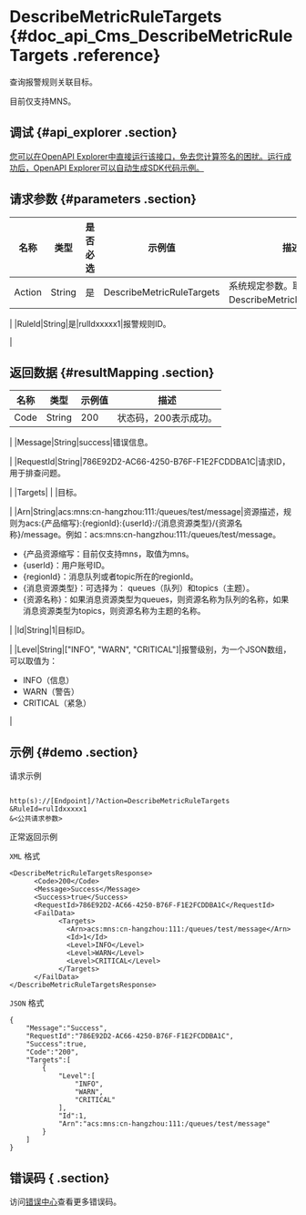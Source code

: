 # DescribeMetricRuleTargets {#doc_api_Cms_DescribeMetricRuleTargets .reference}

查询报警规则关联目标。

目前仅支持MNS。

## 调试 {#api_explorer .section}

[您可以在OpenAPI Explorer中直接运行该接口，免去您计算签名的困扰。运行成功后，OpenAPI Explorer可以自动生成SDK代码示例。](https://api.aliyun.com/#product=Cms&api=DescribeMetricRuleTargets&type=RPC&version=2019-01-01)

## 请求参数 {#parameters .section}

|名称|类型|是否必选|示例值|描述|
|--|--|----|---|--|
|Action|String|是|DescribeMetricRuleTargets|系统规定参数。取值：DescribeMetricRuleTargets。

 |
|RuleId|String|是|rulIdxxxxx1|报警规则ID。

 |

## 返回数据 {#resultMapping .section}

|名称|类型|示例值|描述|
|--|--|---|--|
|Code|String|200|状态码，200表示成功。

 |
|Message|String|success|错误信息。

 |
|RequestId|String|786E92D2-AC66-4250-B76F-F1E2FCDDBA1C|请求ID， 用于排查问题。

 |
|Targets| | |目标。

 |
|Arn|String|acs:mns:cn-hangzhou:111:/queues/test/message|资源描述，规则为acs:\{产品缩写\}:\{regionId\}:\{userId\}:/\{消息资源类型\}/\{资源名称\}/message。例如：acs:mns:cn-hangzhou:111:/queues/test/message。

 -   \{产品资源缩写：目前仅支持mns，取值为mns。
-   \{userId\}：用户账号ID。
-   \{regionId\}：消息队列或者topic所在的regionId。
-   \{消息资源类型\}：可选择为： queues（队列）和topics（主题）。
-   \{资源名称\}：如果消息资源类型为queues，则资源名称为队列的名称，如果消息资源类型为topics，则资源名称为主题的名称。

 |
|Id|String|1|目标ID。

 |
|Level|String|\["INFO", "WARN", "CRITICAL"\]|报警级别，为一个JSON数组，可以取值为：

 -   INFO（信息）
-   WARN（警告）
-   CRITICAL（紧急）

 |

## 示例 {#demo .section}

请求示例

``` {#request_demo}

http(s)://[Endpoint]/?Action=DescribeMetricRuleTargets
&RuleId=rulIdxxxxx1
&<公共请求参数>

```

正常返回示例

`XML` 格式

``` {#xml_return_success_demo}
<DescribeMetricRuleTargetsResponse>
      <Code>200</Code>
      <Message>Success</Message>
      <Success>true</Success>
      <RequestId>786E92D2-AC66-4250-B76F-F1E2FCDDBA1C</RequestId>
      <FailData>
            <Targets>
              <Arn>acs:mns:cn-hangzhou:111:/queues/test/message</Arn>
              <Id>1</Id>
              <Level>INFO</Level>
              <Level>WARN</Level>
              <Level>CRITICAL</Level>
            </Targets>
      </FailData>
</DescribeMetricRuleTargetsResponse>
```

`JSON` 格式

``` {#json_return_success_demo}
{
	"Message":"Success",
	"RequestId":"786E92D2-AC66-4250-B76F-F1E2FCDDBA1C",
	"Success":true,
	"Code":"200",
	"Targets":[
		{
			"Level":[
				"INFO",
				"WARN",
				"CRITICAL"
			],
			"Id":1,
			"Arn":"acs:mns:cn-hangzhou:111:/queues/test/message"
		}
	]
}
```

## 错误码 { .section}

访问[错误中心](https://error-center.aliyun.com/status/product/Cms)查看更多错误码。

